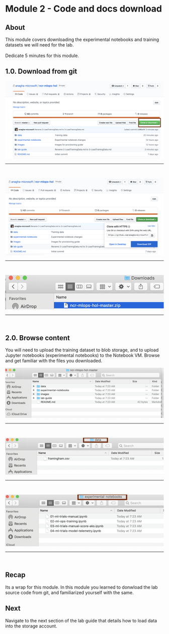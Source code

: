 # Module 2 - Code and docs download

## About
This module covers downloading the experimental notebooks and training datasets we will need for the lab.
<br><br>Dedicate 5 minutes for this module.

## 1.0. Download from git
![d-1](../images/0001-download-1.png)
<br>
<hr>
<br>


![d-2](../images/0001-download-2.png)
<br>
<hr>
<br>


![d-3](../images/0001-download-3.png)
<br>
<hr>
<br>

## 2.0. Browse content
You will need to upload the training dataset to blob storage, and to upload Jupyter notebooks (experimental notebooks) to the Notebook VM.  Browse and get familiar with the files you downloaded.<br>


![d-4](../images/0001-download-4.png)
<br>
<hr>
<br>

![d-5](../images/0001-download-5.png)
<br>
<hr>
<br>

![d-6](../images/0001-download-6.png)
<br>
<hr>
<br>

## Recap
Its a wrap for this module.  In this module you learned to donwload the lab source code from git, and familiarized yourself with the same.

## Next

Navigate to the next section of the lab guide that details how to load data into the storage account.
